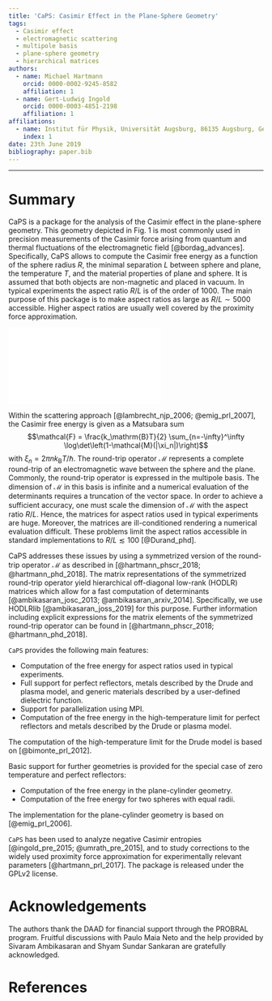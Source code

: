 ```yaml
---
title: 'CaPS: Casimir Effect in the Plane-Sphere Geometry'
tags:
  - Casimir effect
  - electromagnetic scattering
  - multipole basis
  - plane-sphere geometry
  - hierarchical matrices
authors:
  - name: Michael Hartmann
    orcid: 0000-0002-9245-8582
    affiliation: 1
  - name: Gert-Ludwig Ingold
    orcid: 0000-0003-4851-2198
    affiliation: 1
affiliations:
  - name: Institut für Physik, Universität Augsburg, 86135 Augsburg, Germany
    index: 1
date: 23th June 2019
bibliography: paper.bib
---
```


----------------------

# Summary

CaPS is a package for the analysis of the Casimir effect in the plane-sphere
geometry. This geometry depicted in Fig. 1 is most commonly used in precision
measurements of the Casimir force arising from quantum and thermal fluctuations
of the electromagnetic field [@bordag_advances]. Specifically, CaPS allows to
compute the Casimir free energy as a function of the sphere radius $R$, the
minimal separation $L$ between sphere and plane, the temperature $T$, and the
material properties of plane and sphere. It is assumed that both objects are
non-magnetic and placed in vacuum. In typical experiments the aspect ratio
$R/L$ is of the order of 1000. The main purpose of this package is to
make aspect ratios as large as $R/L\sim5000$ accessible. Higher aspect ratios
are usually well covered by the proximity force approximation.

![Geometry of the plane-sphere setup. A sphere with radius $R$ is separated by
the distance $L$ from an infinitely extended plane. The aspect ratio $R/L=2$ in
this Figure is about three orders of magnitudes smaller than in typical
experiments.](geometry.pdf)

Within the scattering approach [@lambrecht_njp_2006; @emig_prl_2007], the
Casimir free energy is given as a Matsubara sum
$$\mathcal{F} = \frac{k_\mathrm{B}T}{2} \sum_{n=-\infty}^\infty \log\det\left(1-\mathcal{M}(|\xi_n|)\right)$$
with $\xi_n=2\pi n k_\mathrm{B}T/\hbar$. The round-trip operator $\mathcal{M}$
represents a complete round-trip of an electromagnetic wave between the sphere
and the plane. Commonly, the round-trip operator is expressed in the multipole
basis. The dimension of $\mathcal{M}$ in this basis is infinite and a numerical
evaluation of the determinants requires a truncation of the vector space. In
order to achieve a sufficient accuracy, one must scale the dimension of
$\mathcal{M}$ with the aspect ratio $R/L$. Hence, the matrices for aspect
ratios used in typical experiments are huge. Moreover, the matrices are
ill-conditioned rendering a numerical evaluation difficult. These problems
limit the aspect ratios accessible in standard implementations to
$R/L\lesssim100$ [@Durand_phd].

CaPS addresses these issues by using a symmetrized version of the round-trip
operator $\mathcal{M}$ as described in [@hartmann_phscr_2018;
@hartmann_phd_2018]. The matrix representations of the symmetrized round-trip
operator yield hierarchical off-diagonal low-rank (HODLR) matrices which allow
for a fast computation of determinants [@ambikasaran_josc_2013;
@ambikasaran_arxiv_2014]. Specifically, we use HODLRlib
[@ambikasaran_joss_2019] for this purpose. Further information including
explicit expressions for the matrix elements of the symmetrized round-trip
operator can be found in [@hartmann_phscr_2018; @hartmann_phd_2018].

``CaPS`` provides the following main features:

 - Computation of the free energy for aspect ratios used in typical experiments.
 - Full support for perfect reflectors, metals described by the Drude and plasma model, and generic materials described by a user-defined dielectric function.
 - Support for parallelization using MPI.
 - Computation of the free energy in the high-temperature limit for perfect reflectors and metals described by the Drude or plasma model.

The computation of the high-temperature limit for the Drude model is based on
[@bimonte_prl_2012].

Basic support for further geometries is provided for the special case of zero
temperature and perfect reflectors:

 - Computation of the free energy in the plane-cylinder geometry.
 - Computation of the free energy for two spheres with equal radii.

The implementation for the plane-cylinder geometry is based on [@emig_prl_2006].

``CaPS`` has been used to analyze negative Casimir entropies [@ingold_pre_2015;
@umrath_pre_2015], and to study corrections to the widely used proximity force
approximation for experimentally relevant parameters [@hartmann_prl_2017]. The
package is released under the GPLv2 license.

# Acknowledgements

The authors thank the DAAD for financial support through the PROBRAL program.
Fruitful discussions with Paulo Maia Neto and the help provided by 
Sivaram Ambikasaran and Shyam Sundar Sankaran are gratefully acknowledged.

# References
